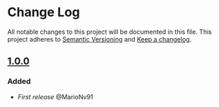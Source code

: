 # Change Log
All notable changes to this project will be documented in this file.
This project adheres to [Semantic Versioning](http://semver.org/) and [Keep a changelog](https://github.com/olivierlacan/keep-a-changelog).

## [1.0.0](https://github.com/idealista/terraform-provider-bitbucket/tree/1.0.0)
### Added
- *First release* @MarioNv91